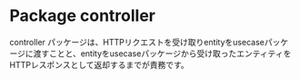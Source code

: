 # Package controller
controller パッケージは、HTTPリクエストを受け取りentityをusecaseパッケージに渡すことと、entityをusecaseパッケージから受け取ったエンティティをHTTPレスポンスとして返却するまでが責務です。
